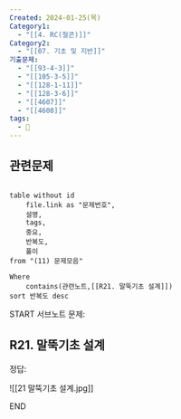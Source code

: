 ```yaml
---
Created: 2024-01-25(목)
Category1:
  - "[[4. RC(철콘)]]"
Category2:
  - "[[07. 기초 및 지반]]"
기출문제:
  - "[[93-4-3]]"
  - "[[105-3-5]]"
  - "[[128-1-11]]"
  - "[[128-3-6]]"
  - "[[4607]]"
  - "[[4608]]"
tags:
  - 🧮
---
```

## 관련문제
```dataview

table without id
	file.link as "문제번호",
	설명,
	tags,
	중요,
	반복도,
	풀이
from "(11) 문제모음"

Where
	contains(관련노트,[[R21. 말뚝기초 설계]])
sort 반복도 desc

```

START
서브노트
문제:  
## R21. 말뚝기초 설계 


정답: 

![[21 말뚝기초 설계.jpg]]
<!--ID: 1704617828328-->
END



